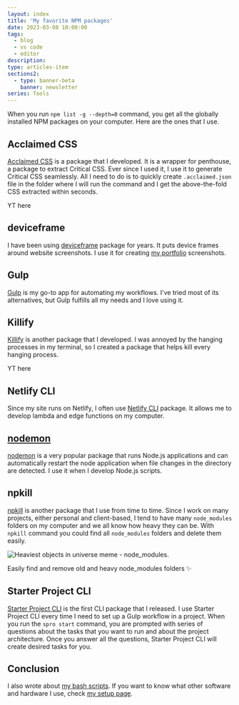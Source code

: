 ```yaml
---
layout: index
title: 'My favorite NPM packages'
date: 2023-03-08 10:00:00
tags:
  - blog
  - vs code
  - editor
description:
type: articles-item
sections2:
  - type: banner-beta
    banner: newsletter
series: Tools
---
```


When you run `npm list -g --depth=0` command, you get all the globally installed NPM packages on your computer. Here are the ones that I use.

## Acclaimed CSS

[Acclaimed CSS](https://www.npmjs.com/package/acclaimed) is a package that I developed. It is a wrapper for penthouse, a package to extract Critical CSS. Ever since I used it, I use it to generate Critical CSS seamlessly. All I need to do is to quickly create `.acclaimed.json` file in the folder where I will run the command and I get the above-the-fold CSS extracted within seconds.

YT here

## deviceframe

I have been using [deviceframe](https://www.npmjs.com/package/deviceframe) package for years. It puts device frames around website screenshots. I use it for creating [my portfolio](/portfolio/) screenshots.

## Gulp

[Gulp](https://www.npmjs.com/package/gulp) is my go-to app for automating my workflows. I've tried most of its alternatives, but Gulp fulfills all my needs and I love using it.

## Killify

[Killify](https://www.npmjs.com/package/killify) is another package that I developed. I was annoyed by the hanging processes in my terminal, so I created a package that helps kill every hanging process.

YT here

## Netlify CLI

Since my site runs on Netlify, I often use [Netlify CLI](https://www.npmjs.com/package/netlify-cli) package. It allows me to develop lambda and edge functions on my computer.

## [nodemon](https://www.npmjs.com/package/nodemon)

[nodemon](https://www.npmjs.com/package/nodemon) is a very popular package that runs Node.js applications and can automatically restart the node application when file changes in the directory are detected. I use it when I develop Node.js scripts.

## npkill

[npkill](https://www.npmjs.com/package/npkill) is another package that I use from time to time. Since I work on many projects, either personal and client-based, I tend to have many `node_modules` folders on my computer and we all know how heavy they can be. With `npkill` command you could find all `node_modules` folders and delete them easily.

![Heaviest objects in universe meme - node_modules.](https://i.imgflip.com/4iuwew.jpg)

Easily find and remove old and heavy node_modules folders ✨

## Starter Project CLI

[Starter Project CLI](https://www.npmjs.com/package/starter-project-cli) is the first CLI package that I released. I use Starter Project CLI every time I need to set up a Gulp workflow in a project. When you run the `spro start` command, you are prompted with series of questions about the tasks that you want to run and about the project architecture. Once you answer all the questions, Starter Project CLI will create desired tasks for you.

## Conclusion

I also wrote about [my bash scripts](/articles/my-bash-scripts-and-shortcuts/). If you want to know what other software and hardware I use, check [my setup page](/uses/).
